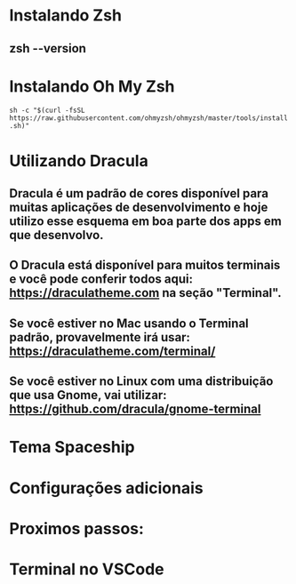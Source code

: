 # Instalando Zsh
## zsh --version

# Instalando Oh My Zsh
 ``` sh -c "$(curl -fsSL https://raw.githubusercontent.com/ohmyzsh/ohmyzsh/master/tools/install.sh)" ```

# Utilizando Dracula

## Dracula é um padrão de cores disponível para muitas aplicações de desenvolvimento e hoje utilizo esse esquema em boa parte dos apps em que desenvolvo.
## O Dracula está disponível para muitos terminais e você pode conferir todos aqui: https://draculatheme.com na seção "Terminal".
## Se você estiver no Mac usando o Terminal padrão, provavelmente irá usar: https://draculatheme.com/terminal/
## Se você estiver no Linux com uma distribuição que usa Gnome, vai utilizar: https://github.com/dracula/gnome-terminal

# Tema Spaceship

# Configurações adicionais

# Proximos passos:

# Terminal no VSCode
